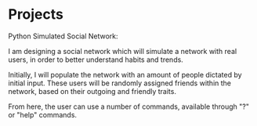 # Projects
Python Simulated Social Network:

I am designing a social network which will simulate a network with real users, in order to better understand habits and trends.

Initially, I will populate the network with an amount of people dictated by initial input. These users will be randomly assigned friends within the network, based on their outgoing and friendly traits.

From here, the user can use a number of commands, available through "?" or "help" commands.
